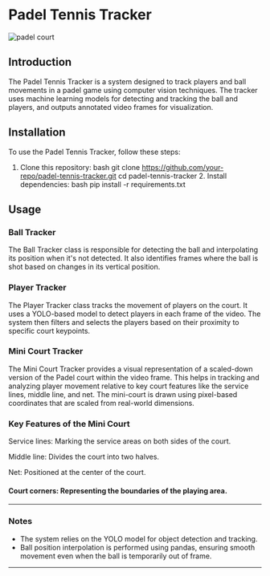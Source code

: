 # Padel Tennis Tracker
![padel court](https://github.com/renad-ayman/Padel-Analysis-.git)

## Introduction

The Padel Tennis Tracker is a system designed to track players and ball movements in a padel game using computer vision techniques. The tracker uses machine learning models for detecting and tracking the ball and players, and outputs annotated video frames for visualization.

## Installation

To use the Padel Tennis Tracker, follow these steps:

1. Clone this repository:
   bash
   git clone https://github.com/your-repo/padel-tennis-tracker.git
   cd padel-tennis-tracker
   2. Install dependencies:
   bash
   pip install -r requirements.txt
   

## Usage

### Ball Tracker

The Ball Tracker class is responsible for detecting the ball and interpolating its position when it's not detected. It also identifies frames where the ball is shot based on changes in its vertical position.

### Player Tracker

The Player Tracker class tracks the movement of players on the court. It uses a YOLO-based model to detect players in each frame of the video. The system then filters and selects the players based on their proximity to specific court keypoints.
### Mini Court Tracker
The Mini Court Tracker provides a visual representation of a scaled-down version of the Padel court within the video frame. This helps in tracking and analyzing player movement relative to key court features like the service lines, middle line, and net. The mini-court is drawn using pixel-based coordinates that are scaled from real-world dimensions.

### Key Features of the Mini Court
Service lines: Marking the service areas on both sides of the court.

Middle line: Divides the court into two halves.

Net: Positioned at the center of the court.

#### Court corners: Representing the boundaries of the playing area.
---

### Notes
- The system relies on the YOLO model for object detection and tracking.
- Ball position interpolation is performed using pandas, ensuring smooth movement even when the ball is temporarily out of frame.

---

